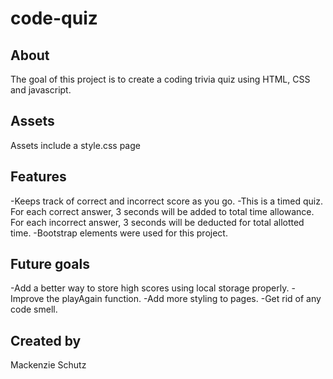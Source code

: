 # code-quiz

## About

The goal of this project is to create a coding trivia quiz using HTML, CSS and javascript. 

## Assets

Assets include a style.css page

## Features

-Keeps track of correct and incorrect score as you go.
-This is a timed quiz. For each correct answer, 3 seconds will be added to total time allowance. For each incorrect answer, 3 seconds will be deducted for total allotted time. 
-Bootstrap elements were used for this project. 


## Future goals

-Add a better way to store high scores using local storage properly. 
-Improve the playAgain function.
-Add more styling to pages.
-Get rid of any code smell. 


## Created by

Mackenzie Schutz